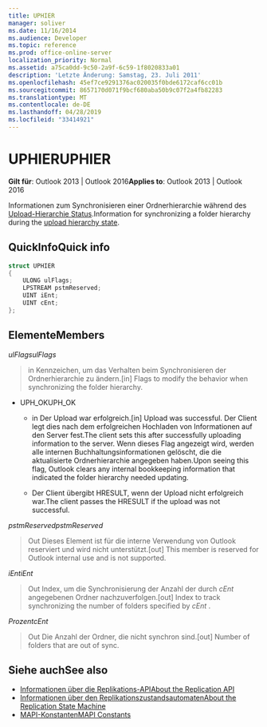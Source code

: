 ```yaml
---
title: UPHIER
manager: soliver
ms.date: 11/16/2014
ms.audience: Developer
ms.topic: reference
ms.prod: office-online-server
localization_priority: Normal
ms.assetid: a75ca0dd-9c50-2a9f-6c59-1f8020833a01
description: 'Letzte Änderung: Samstag, 23. Juli 2011'
ms.openlocfilehash: 45ef7ce9291376ac020035f0bde6172caf6cc01b
ms.sourcegitcommit: 8657170d071f9bcf680aba50b9c07f2a4fb82283
ms.translationtype: MT
ms.contentlocale: de-DE
ms.lasthandoff: 04/28/2019
ms.locfileid: "33414921"
---
```

# <a name="uphier"></a><span data-ttu-id="14460-103">UPHIER</span><span class="sxs-lookup"><span data-stu-id="14460-103">UPHIER</span></span>
 
<span data-ttu-id="14460-104">**Gilt für**: Outlook 2013 | Outlook 2016</span><span class="sxs-lookup"><span data-stu-id="14460-104">**Applies to**: Outlook 2013 | Outlook 2016</span></span> 
  
<span data-ttu-id="14460-105">Informationen zum Synchronisieren einer Ordnerhierarchie während des [Upload-Hierarchie Status](upload-hierarchy-state.md).</span><span class="sxs-lookup"><span data-stu-id="14460-105">Information for synchronizing a folder hierarchy during the [upload hierarchy state](upload-hierarchy-state.md).</span></span>
  
## <a name="quick-info"></a><span data-ttu-id="14460-106">QuickInfo</span><span class="sxs-lookup"><span data-stu-id="14460-106">Quick info</span></span>

```cpp
struct UPHIER 
{ 
    ULONG ulFlags; 
    LPSTREAM pstmReserved; 
    UINT iEnt; 
    UINT cEnt; 
};
```

## <a name="members"></a><span data-ttu-id="14460-107">Elemente</span><span class="sxs-lookup"><span data-stu-id="14460-107">Members</span></span>

<span data-ttu-id="14460-108">_ulFlags_</span><span class="sxs-lookup"><span data-stu-id="14460-108">_ulFlags_</span></span>
  
> <span data-ttu-id="14460-109">in Kennzeichen, um das Verhalten beim Synchronisieren der Ordnerhierarchie zu ändern.</span><span class="sxs-lookup"><span data-stu-id="14460-109">[in] Flags to modify the behavior when synchronizing the folder hierarchy.</span></span>
    
  - <span data-ttu-id="14460-110">UPH_OK</span><span class="sxs-lookup"><span data-stu-id="14460-110">UPH_OK</span></span>
    
    - <span data-ttu-id="14460-111">in Der Upload war erfolgreich.</span><span class="sxs-lookup"><span data-stu-id="14460-111">[in] Upload was successful.</span></span> <span data-ttu-id="14460-112">Der Client legt dies nach dem erfolgreichen Hochladen von Informationen auf den Server fest.</span><span class="sxs-lookup"><span data-stu-id="14460-112">The client sets this after successfully uploading information to the server.</span></span> <span data-ttu-id="14460-113">Wenn dieses Flag angezeigt wird, werden alle internen Buchhaltungsinformationen gelöscht, die die aktualisierte Ordnerhierarchie angegeben haben.</span><span class="sxs-lookup"><span data-stu-id="14460-113">Upon seeing this flag, Outlook clears any internal bookkeeping information that indicated the folder hierarchy needed updating.</span></span> 
    
    - <span data-ttu-id="14460-114">Der Client übergibt HRESULT, wenn der Upload nicht erfolgreich war.</span><span class="sxs-lookup"><span data-stu-id="14460-114">The client passes the HRESULT if the upload was not successful.</span></span>
    
<span data-ttu-id="14460-115">_pstmReserved_</span><span class="sxs-lookup"><span data-stu-id="14460-115">_pstmReserved_</span></span>
  
> <span data-ttu-id="14460-116">Out Dieses Element ist für die interne Verwendung von Outlook reserviert und wird nicht unterstützt.</span><span class="sxs-lookup"><span data-stu-id="14460-116">[out] This member is reserved for Outlook internal use and is not supported.</span></span>
    
<span data-ttu-id="14460-117">_iEnt_</span><span class="sxs-lookup"><span data-stu-id="14460-117">_iEnt_</span></span>
  
> <span data-ttu-id="14460-118">Out Index, um die Synchronisierung der Anzahl der durch *cEnt* angegebenen Ordner nachzuverfolgen.</span><span class="sxs-lookup"><span data-stu-id="14460-118">[out] Index to track synchronizing the number of folders specified by  *cEnt*  .</span></span> 
    
<span data-ttu-id="14460-119">_Prozent_</span><span class="sxs-lookup"><span data-stu-id="14460-119">_cEnt_</span></span>
  
> <span data-ttu-id="14460-120">Out Die Anzahl der Ordner, die nicht synchron sind.</span><span class="sxs-lookup"><span data-stu-id="14460-120">[out] Number of folders that are out of sync.</span></span>
    
## <a name="see-also"></a><span data-ttu-id="14460-121">Siehe auch</span><span class="sxs-lookup"><span data-stu-id="14460-121">See also</span></span>

- [<span data-ttu-id="14460-122">Informationen über die Replikations-API</span><span class="sxs-lookup"><span data-stu-id="14460-122">About the Replication API</span></span>](about-the-replication-api.md)
- [<span data-ttu-id="14460-123">Informationen über den Replikationszustandsautomaten</span><span class="sxs-lookup"><span data-stu-id="14460-123">About the Replication State Machine</span></span>](about-the-replication-state-machine.md)
- [<span data-ttu-id="14460-124">MAPI-Konstanten</span><span class="sxs-lookup"><span data-stu-id="14460-124">MAPI Constants</span></span>](mapi-constants.md)

